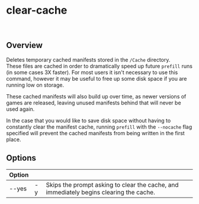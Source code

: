 # clear-cache

<div data-cli-player="../casts/clear-cache.cast" data-rows=6></div>
<br>

## Overview
Deletes temporary cached manifests stored in the `/Cache` directory.  
These files are cached in order to dramatically speed up future `prefill` runs (in some cases 3X faster).
For most users it isn't necessary to use this command, however it may be useful to free up some disk space if you are running low on storage.

These cached manifests will also build up over time, as newer versions of games are released, leaving unused manifests behind that will never be used again.

In the case that you would like to save disk space without having to constantly clear the manifest cache, 
running `prefill` with the `--nocache` flag specified will prevent the cached manifests from being written in the first place.

## Options

| Option      |     |      |
| ----------- | --- | ---  |
| --yes       | -y  | Skips the prompt asking to clear the cache, and immediately begins clearing the cache.     |